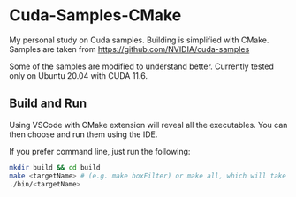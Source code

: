 # Cuda-Samples-CMake
My personal study on Cuda samples. Building is simplified with CMake. Samples are taken from https://github.com/NVIDIA/cuda-samples

Some of the samples are modified to understand better.
Currently tested only on Ubuntu 20.04 with CUDA 11.6.

## Build and Run

Using VSCode with CMake extension will reveal all the executables. You can then choose and run them using the IDE.

If you prefer command line, just run the following:

```bash
mkdir build && cd build
make <targetName> # (e.g. make boxFilter) or make all, which will take a lot of time
./bin/<targetName>
```